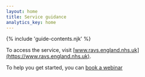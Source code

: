 ```yaml
---
layout: home
title: Service guidance
analytics_key: home
---
```


{% include 'guide-contents.njk' %}


To access the service, visit [www.ravs.england.nhs.uk](https://www.ravs.england.nhs.uk).

To help you get started, you can [book a webinar](https://outlook.office365.com/book/agemAppsTrainingRAVSTrainingRAVS@nhs.onmicrosoft.com/)





